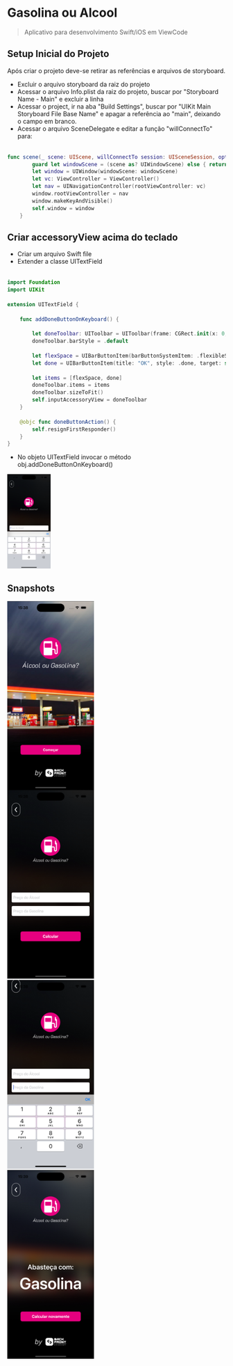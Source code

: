 # Gasolina ou Alcool
> Aplicativo para desenvolvimento Swift/iOS em ViewCode

## Setup Inicial do Projeto

Após criar o projeto deve-se retirar as referências e arquivos de storyboard.

* Excluir o arquivo storyboard da raiz do projeto
* Acessar o arquivo Info.plist da raiz do projeto, buscar por "Storyboard Name - Main" e excluir a linha
* Acessar o project, ir na aba "Build Settings", buscar por "UIKit Main Storyboard File Base Name" e apagar a referência ao "main", deixando o campo em branco.
* Acessar o arquivo SceneDelegate e editar a função "willConnectTo" para:

```swift

func scene(_ scene: UIScene, willConnectTo session: UISceneSession, options connectionOptions: UIScene.ConnectionOptions) {
        guard let windowScene = (scene as? UIWindowScene) else { return }
        let window = UIWindow(windowScene: windowScene)
        let vc: ViewController = ViewController()
        let nav = UINavigationController(rootViewController: vc)
        window.rootViewController = nav
        window.makeKeyAndVisible()
        self.window = window
    }

```

## Criar accessoryView acima do teclado

* Criar um arquivo Swift file
* Extender a classe UITextField

```swift

import Foundation
import UIKit

extension UITextField {
    
    func addDoneButtonOnKeyboard() {
        
        let doneToolbar: UIToolbar = UIToolbar(frame: CGRect.init(x: 0, y: 0, width: UIScreen.main.bounds.width, height: 50))
        doneToolbar.barStyle = .default
        
        let flexSpace = UIBarButtonItem(barButtonSystemItem: .flexibleSpace, target: nil, action: nil)
        let done = UIBarButtonItem(title: "OK", style: .done, target: self, action: #selector(doneButtonAction))
   
        let items = [flexSpace, done]
        doneToolbar.items = items
        doneToolbar.sizeToFit()
        self.inputAccessoryView = doneToolbar
    }
    
    @objc func doneButtonAction() {
        self.resignFirstResponder()
    }
}
```

* No objeto UITextField invocar o método obj.addDoneButtonOnKeyboard()
<img src="5.png" width="100"> 


## Snapshots

<img src="1.png" width="200" align="center">  
<br/>

<img src="2.png" width="200"> 
<br/> 

<img src="3.png" width="200">  
<br/>

<img src="4.png" width="200"> 
<br/> 